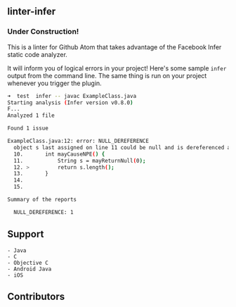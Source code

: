 ## linter-infer

### Under Construction!

This is a linter for Github Atom that takes advantage of the Facebook Infer static code analyzer. 

It will inform you of logical errors in your project!
Here's some sample `infer` output from the command line. The same thing is run on your project whenever you trigger the plugin. 


 
```sh
➜  test  infer -- javac ExampleClass.java
Starting analysis (Infer version v0.8.0)
F...
Analyzed 1 file

Found 1 issue

ExampleClass.java:12: error: NULL_DEREFERENCE
  object s last assigned on line 11 could be null and is dereferenced at line 12
  10.       int mayCauseNPE() {
  11.           String s = mayReturnNull(0);
  12. >         return s.length();
  13.       }
  14.
  15.

Summary of the reports

  NULL_DEREFERENCE: 1
```

## Support
    - Java
    - C
    - Objective C 
    - Android Java
    - iOS

## Contributors




